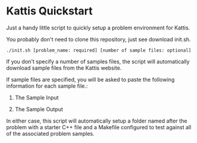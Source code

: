 # Kattis Quickstart

Just a handy little script to quickly setup a problem environment for Kattis.

You probably don't need to clone this repository, just see download init.sh.

`./init.sh [problem_name: required] [number of sample files: optional]`

If you don't specify a number of samples files, the script will automatically
download sample files from the Kattis website.

If sample files are specified, you will be asked to paste the following
information for each sample file.:

1. The Sample Input

2. The Sample Output

In either case, this script will automatically setup a folder named after
the problem with a starter C++ file and a Makefile configured to test against
all of the associated problem samples.
